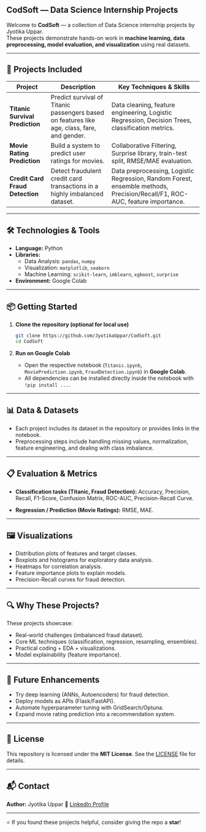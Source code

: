 
## CodSoft — Data Science Internship Projects

Welcome to **CodSoft** — a collection of Data Science internship projects by Jyotika Uppar.  
These projects demonstrate hands-on work in **machine learning, data preprocessing, model evaluation, and visualization** using real datasets.

---

## 🚀 Projects Included

| Project | Description | Key Techniques & Skills |
|---|---|---|
| **Titanic Survival Prediction** | Predict survival of Titanic passengers based on features like age, class, fare, and gender. | Data cleaning, feature engineering, Logistic Regression, Decision Trees, classification metrics. |
| **Movie Rating Prediction** | Build a system to predict user ratings for movies. | Collaborative Filtering, Surprise library, train-test split, RMSE/MAE evaluation. |
| **Credit Card Fraud Detection** | Detect fraudulent credit card transactions in a highly imbalanced dataset. | Data preprocessing, Logistic Regression, Random Forest, ensemble methods, Precision/Recall/F1, ROC-AUC, feature importance. |

---

## 🛠 Technologies & Tools

- **Language:** Python  
- **Libraries:**  
  - Data Analysis: `pandas`, `numpy`  
  - Visualization: `matplotlib`, `seaborn`  
  - Machine Learning: `scikit-learn`, `imblearn`, `xgboost`, `surprise`  
- **Environment:** Google Colab  

---

## 📦 Getting Started

1. **Clone the repository (optional for local use)**

   ```bash
   git clone https://github.com/JyotikaUppar/CodSoft.git
   cd CodSoft
   ````

2. **Run on Google Colab**

   * Open the respective notebook (`Titanic.ipynb`, `MoviePrediction.ipynb`, `FraudDetection.ipynb`) in **Google Colab**.
   * All dependencies can be installed directly inside the notebook with `!pip install ...`.

---

## 📊 Data & Datasets

* Each project includes its dataset in the repository or provides links in the notebook.
* Preprocessing steps include handling missing values, normalization, feature engineering, and dealing with class imbalance.

---

## 📋 Evaluation & Metrics

* **Classification tasks (Titanic, Fraud Detection):**
  Accuracy, Precision, Recall, F1-Score, Confusion Matrix, ROC-AUC, Precision-Recall Curve.

* **Regression / Prediction (Movie Ratings):**
  RMSE, MAE.

---

## 🖼 Visualizations

* Distribution plots of features and target classes.
* Boxplots and histograms for exploratory data analysis.
* Heatmaps for correlation analysis.
* Feature importance plots to explain models.
* Precision-Recall curves for fraud detection.

---

## 🔍 Why These Projects?

These projects showcase:

* Real-world challenges (imbalanced fraud dataset).
* Core ML techniques (classification, regression, resampling, ensembles).
* Practical coding + EDA + visualizations.
* Model explainability (feature importance).

---

## 🧭 Future Enhancements

* Try deep learning (ANNs, Autoencoders) for fraud detection.
* Deploy models as APIs (Flask/FastAPI).
* Automate hyperparameter tuning with GridSearch/Optuna.
* Expand movie rating prediction into a recommendation system.

---

## 📄 License

This repository is licensed under the **MIT License**. See the [LICENSE](LICENSE) file for details.

---

## 📬 Contact

**Author:** Jyotika Uppar
🔗 [LinkedIn Profile](https://www.linkedin.com/in/jyotika-u/)

---

⭐ If you found these projects helpful, consider giving the repo a **star**!

